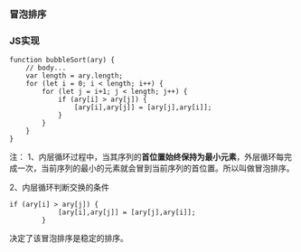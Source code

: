### **冒泡排序**


### **JS实现**

	function bubbleSort(ary) {
		// body...
		var length = ary.length;
		for (let i = 0; i < length; i++) {
			for (let j = i+1; j < length; j++) {
				if (ary[i] > ary[j]) {
					[ary[i],ary[j]] = [ary[j],ary[i]];
				}
			}
		}
	}

注：
1、内层循环过程中，当其序列的**首位置始终保持为最小元素**，外层循环每完成一次，当前序列的最小的元素就会冒到当前序列的首位置。所以叫做冒泡排序。

2、内层循环判断交换的条件

	if (ary[i] > ary[j]) {
                [ary[i],ary[j]] = [ary[j],ary[i]];
            }
决定了该冒泡排序是稳定的排序。